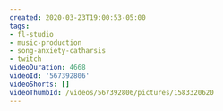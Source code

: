 ```yaml
---
created: 2020-03-23T19:00:53-05:00
tags:
- fl-studio
- music-production
- song-anxiety-catharsis
- twitch
videoDuration: 4668
videoId: '567392806'
videoShorts: []
videoThumbId: /videos/567392806/pictures/1583320620
---
```

